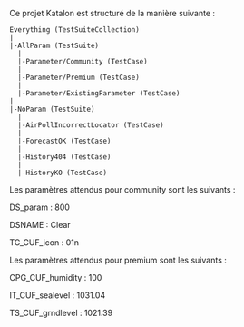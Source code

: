 Ce projet Katalon est structuré de la manière suivante :

```
Everything (TestSuiteCollection)
|
|-AllParam (TestSuite)
  |
  |-Parameter/Community (TestCase)
  |
  |-Parameter/Premium (TestCase)
  |
  |-Parameter/ExistingParameter (TestCase)
|
|-NoParam (TestSuite)
  |
  |-AirPollIncorrectLocator (TestCase)
  |
  |-ForecastOK (TestCase)
  |
  |-History404 (TestCase)
  |
  |-HistoryKO (TestCase)
```

Les paramètres attendus pour community sont les suivants :

DS_param : 800

DSNAME : Clear

TC_CUF_icon : 01n

Les paramètres attendus pour premium sont les suivants :

CPG_CUF_humidity : 100

IT_CUF_sealevel : 1031.04

TS_CUF_grndlevel : 1021.39

